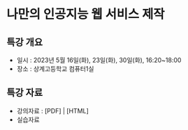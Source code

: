 # 나만의 인공지능 웹 서비스 제작

## 특강 개요
* 일시 : 2023년 5월 16일(화), 23일(화), 30일(화), 16:20~18:00
* 장소 : 상계고등학교 컴퓨터1실

## 특강 자료
* 강의자료 : [PDF] | [HTML]
* 실습자료